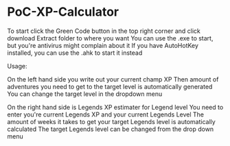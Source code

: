 # PoC-XP-Calculator

To start click the Green Code button in the top right corner and click download
Extract folder to where you want
You can use the .exe to start, but you're antivirus might complain about it
If you have AutoHotKey installed, you can use the .ahk to start it instead

Usage:

On the left hand side you write out your current champ XP 
Then amount of adventures you need to get to the target level is automatically generated
You can change the target level in the dropdown menu

On the right hand side is Legends XP estimater for Legend level
You need to enter you're current Legends XP and your current Legends Level
The amount of weeks it takes to get your target Legends level is automatically calculated
The target Legends level can be changed from the drop down menu


